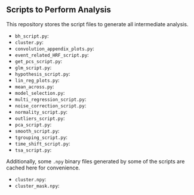 ## Scripts to Perform Analysis

This repository stores the script files to generate all intermediate analysis. 

- `bh_script.py`:
- `cluster.py`:
- `convolution_appendix_plots.py`:
- `event_related_HRF_script.py`:
- `get_pcs_script.py`:
- `glm_script.py`:
- `hypothesis_script.py`:
- `lin_reg_plots.py`:
- `mean_across.py`:
- `model_selection.py`:
- `multi_regression_script.py`:
- `noise_correction_script.py`:
- `normality_script.py`:
- `outliers_script.py`:
- `pca_script.py`:
- `smooth_script.py`:
- `tgrouping_script.py`:
- `time_shift_script.py`:
- `tsa_script.py`:

Additionally, some `.npy` binary files generated by some of the scripts are cached here for convenience. 

- `cluster.npy`:
- `cluster_mask.npy`:

